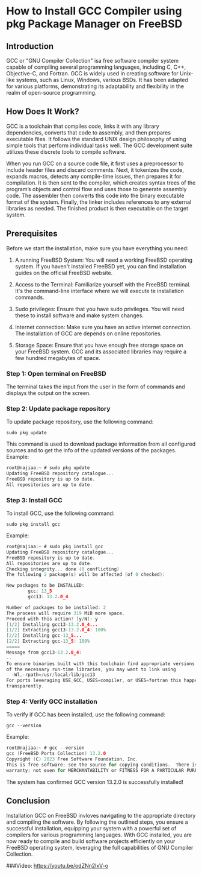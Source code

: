 # How to Install GCC Compiler using pkg Package Manager on FreeBSD

## Introduction
GCC or "GNU Compiler Collection" isa free software compiler system capable of compiling several programming languages, including C, C++, Objective-C, and Fortran. GCC is widely used in creating software for Unix-like systems, such as Linux, Windows, various BSDs. It has been adapted for various platforms, demonstrating its adaptability and flexibility in the realm of open-source programming.

## How Does It Work?
GCC is a toolchain that compiles code, links it with any library dependencies, converts that code to assembly, and then prepares executable files. It follows the standard UNIX design philosophy of using simple tools that perform individual tasks well. The GCC development suite utilizes these discrete tools to compile software.

When you run GCC on a source code file, it first uses a preprocessor to include header files and discard comments. Next, it tokenizes the code, expands macros, detects any compile-time issues, then prepares it for compilation. It is then sent to the compiler, which creates syntax trees of the program’s objects and control flow and uses those to generate assembly code. The assembler then converts this code into the binary executable format of the system. Finally, the linker includes references to any external libraries as needed. The finished product is then executable on the target system.

## Prerequisites
Before we start the installation, make sure you have everything you need:

1. A running FreeBSD System: You will need a working FreeBSD operating system. If you haven't installed FreeBSD yet, you can find installation guides on the official FreeBSD website.
   
2. Access to the Terminal: Familiarize yourself with the FreeBSD terminal. It's the command-line interface where we will execute te installation commands.

3. Sudo privileges: Ensure that you have sudo privileges. You will need these to install software and make system changes.
   
4. Internet connection: Make sure you have an active internet connection. The installation of GCC are depends on online repositories.

5. Storage Space: Ensure that you have enough free storage space on your FreeBSD system. GCC and its associated libraries may require a few hundred megabytes of space.


### Step 1: Open terminal on FreeBSD
The terminal takes the input from the user in the form of commands and displays the output on the screen. 

### Step 2: Update package repository
To update package repository, use the following command:
  ```
  sudo pkg update
  ```
This command is used to download package information from all configured sources and to get the info of the updated versions of the packages. Example:
```c
root@najiaa:~ # sudo pkg update
Updating FreeBSD repository catalogue...
FreeBSD repository is up to date.
All repositories are up to date.
```

### Step 3: Install GCC 
To install GCC, use the following command:
  ```
  sudo pkg install gcc
  ```

Example:
```c
root@najiaa:~ # sudo pkg install gcc
Updating FreeBSD repository catalogue...
FreeBSD repository is up to date.
All repositories are up to date.
Checking integrity... done (0 conflicting)
The following 2 package(s) will be affected (of 0 checked):

New packages to be INSTALLED:
        gcc: 13_5
        gcc13: 13.2.0_4

Number of packages to be installed: 2
The process will require 319 MiB more space.
Proceed with this action? [y/N]: y
[1/2] Installing gcc13-13.2.0_4...
[1/2] Extracting gcc13-13.2.0_4: 100%
[2/2] Installing gcc-13_5...
[2/2] Extracting gcc-13_5: 100%
=====
Message from gcc13-13.2.0_4:
--
To ensure binaries built with this toolchain find appropriate versions
of the necessary run-time libraries, you may want to link using
  -Wl,-rpath=/usr/local/lib/gcc13
For ports leveraging USE_GCC, USES=compiler, or USES=fortran this happens
transparently.
```

### Step 4: Verify GCC installation
To verify if GCC has been installed, use the following command:
  ```
  gcc --version
  ```

Example:
```c
root@najiaa:~ # gcc --version
gcc (FreeBSD Ports Collection) 13.2.0
Copyright (C) 2023 Free Software Foundation, Inc.
This is free software; see the source for copying conditions.  There is NO
warranty; not even for MERCHANTABILITY or FITNESS FOR A PARTICULAR PURPOSE.
```
The system has confirmed GCC version 13.2.0 is successfully installed!

## Conclusion
Installation GCC on FreeBSD invloves navigating to the appropriate directory and compiling the software. By following the outlined steps, you ensure a successful installation, equipping your system with a powerful set of compilers for various programming languages. With GCC installed, you are now ready to compile and build software projects efficiently on your FreeBSD operating system, leveraging the full capabilities of GNU Compiler Collection.

###Video: https://youtu.be/odZNn2lxV-o 
